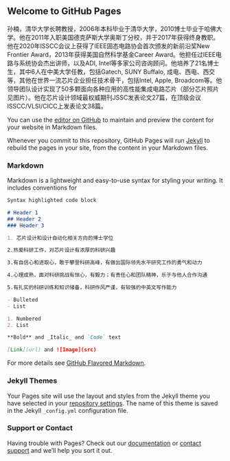 ## Welcome to GitHub Pages

孙楠，清华大学长聘教授，2006年本科毕业于清华大学，2010博士毕业于哈佛大学。他在2011年入职美国德克萨斯大学奥斯丁分校，并于2017年获得终身教职。他在2020年ISSCC会议上获得了IEEE固态电路协会首次颁发的新前沿奖New  Frontier Award，2013年获得美国自然科学基金Career Award。他担任过IEEE电路与系统协会杰出讲师，以及ADI, Intel等多家公司咨询顾问。他培养了21名博士生，其中6人在中美大学任教，包括Gatech, SUNY Buffalo, 成电、西电、西交等，其他在世界一流芯片企业担任技术骨干，包括Intel, Apple, Broadcom等。他领导团队设计实现了50多颗面向各种应用的高性能集成电路芯片（部分芯片照片见图片）。他在芯片设计领域最权威期刊JSSC发表论文27篇，在顶级会议ISSCC/VLSI/CICC上发表论文38篇。

You can use the [editor on GitHub](https://github.com/Arcadia-1/Arcadia-1.github.io/edit/master/index.md) to maintain and preview the content for your website in Markdown files.

Whenever you commit to this repository, GitHub Pages will run [Jekyll](https://jekyllrb.com/) to rebuild the pages in your site, from the content in your Markdown files.

### Markdown

Markdown is a lightweight and easy-to-use syntax for styling your writing. It includes conventions for

```markdown
Syntax highlighted code block

# Header 1
## Header 2
### Header 3

1. 芯片设计和设计自动化相关方向的博士学位

2.热爱科研工作，对芯片设计有浓厚的科研兴趣

3.有自信心和进取心，敢于攀登科研高峰，有做出国际领先水平研究工作的勇气和动力

4.心理成熟，面对科研挑战有恒心，有毅力；有责任心和团队精神，乐于与他人合作沟通

5.有扎实的科研训练和知识储备，科研作风严谨，有较强的中英文写作能力

- Bulleted
- List

1. Numbered
2. List

**Bold** and _Italic_ and `Code` text

[Link](url) and ![Image](src)
```

For more details see [GitHub Flavored Markdown](https://guides.github.com/features/mastering-markdown/).

### Jekyll Themes

Your Pages site will use the layout and styles from the Jekyll theme you have selected in your [repository settings](https://github.com/Arcadia-1/Arcadia-1.github.io/settings). The name of this theme is saved in the Jekyll `_config.yml` configuration file.

### Support or Contact

Having trouble with Pages? Check out our [documentation](https://docs.github.com/categories/github-pages-basics/) or [contact support](https://github.com/contact) and we’ll help you sort it out.

